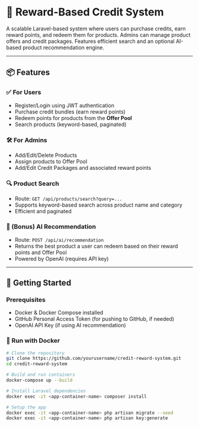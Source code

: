 # 🎁 Reward-Based Credit System

A scalable Laravel-based system where users can purchase credits, earn reward points, and redeem them for products. Admins can manage product offers and credit packages. Features efficient search and an optional AI-based product recommendation engine.

---

## 📦 Features

### ✅ For Users
- Register/Login using JWT authentication
- Purchase credit bundles (earn reward points)
- Redeem points for products from the **Offer Pool**
- Search products (keyword-based, paginated)

### 🛠️ For Admins
- Add/Edit/Delete Products
- Assign products to Offer Pool
- Add/Edit Credit Packages and associated reward points

### 🔍 Product Search
- Route: `GET /api/products/search?query=...`
- Supports keyword-based search across product name and category
- Efficient and paginated

### 🤖 (Bonus) AI Recommendation
- Route: `POST /api/ai/recommendation`
- Returns the best product a user can redeem based on their reward points and Offer Pool
- Powered by OpenAI (requires API key)

---

## 🚀 Getting Started

### Prerequisites
- Docker & Docker Compose installed
- GitHub Personal Access Token (for pushing to GitHub, if needed)
- OpenAI API Key (if using AI recommendation)

### 🐳 Run with Docker

```bash
# Clone the repository
git clone https://github.com/yourusername/credit-reward-system.git
cd credit-reward-system

# Build and run containers
docker-compose up --build

# Install Laravel dependencies
docker exec -it <app-container-name> composer install

# Setup the app
docker exec -it <app-container-name> php artisan migrate --seed
docker exec -it <app-container-name> php artisan key:generate
